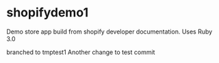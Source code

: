 # shopifydemo1
Demo store app build from shopify developer documentation.
Uses Ruby 3.0

branched to tmptest1
Another change to test commit